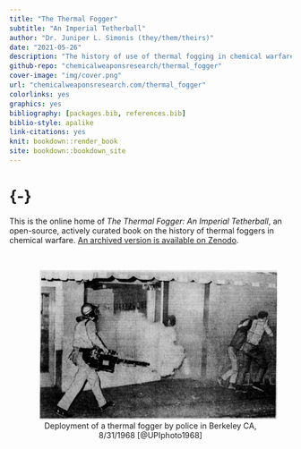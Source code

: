 ```yaml
--- 
title: "The Thermal Fogger"
subtitle: "An Imperial Tetherball"
author: "Dr. Juniper L. Simonis (they/them/theirs)"
date: "2021-05-26"
description: "The history of use of thermal fogging in chemical warfare."
github-repo: "chemicalweaponsresearch/thermal_fogger"
cover-image: "img/cover.png"
url: "chemicalweaponsresearch.com/thermal_fogger"
colorlinks: yes
graphics: yes
bibliography: [packages.bib, references.bib]
biblio-style: apalike
link-citations: yes
knit: bookdown::render_book
site: bookdown::bookdown_site
---
```




#  {-}

This is the online home of *The Thermal Fogger: An Imperial Tetherball*, an open-source, actively curated book on the history of thermal foggers in chemical warfare.
[An archived version is available on Zenodo](https://doi.org/10.5281/zenodo.4668002).

<br>
<div style="text-align: center;">
<figure>
  <img src="img/cover.png" width="750" alt="B/W newspaper clipping. To left is an officer wearing long pants, long sleeved shirt, and a helmet walking forward carrying a fogger in the right hand. The fogger is blowing fog through a tube and a cloud is forming. Background is a storefront window and door. To the right 2 people are moving away from the fog, leaning on one another, and covering their faces with their hands." style="margin: 0 1em 0 1em" />
  <figcaption>
  Deployment of a thermal fogger by police in Berkeley CA, 8/31/1968 [@UPIphoto1968]
  </figcaption>
</figure>
</div>

<br>



